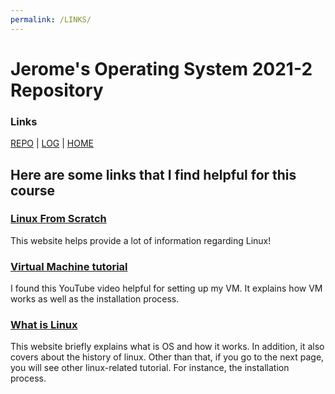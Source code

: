 ```yaml
---
permalink: /LINKS/
---
```


# Jerome's Operating System 2021-2 Repository
### Links
[REPO](https://github.com/jeromeez/os212) | [LOG](TXT/mylog.txt) | [HOME](index.md)

## Here are some links that I find helpful for this course

### [Linux From Scratch](https://www.linuxfromscratch.org/lfs/view/stable/)
This website helps provide a lot of information regarding Linux! 

### [Virtual Machine tutorial](https://www.youtube.com/watch?v=wX75Z-4MEoM)
I found this YouTube video helpful for setting up my VM. It explains how VM works as well as the installation process.

### [What is Linux](https://www.guru99.com/introduction-linux.html)
This website briefly explains what is OS and how it works. In addition, it also covers about the history of linux. Other than that, if you go to the next page, you will see other linux-related tutorial. For instance, the installation process. 
